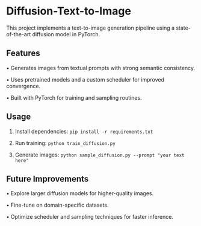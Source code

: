# Diffusion-Text-to-Image

This project implements a text-to-image generation pipeline using a state-of-the-art diffusion model in PyTorch.

## Features

• Generates images from textual prompts with strong semantic consistency.

• Uses pretrained models and a custom scheduler for improved convergence.

• Built with PyTorch for training and sampling routines.

## Usage

1. Install dependencies: `pip install -r requirements.txt`

2. Run training: `python train_diffusion.py`

3. Generate images: `python sample_diffusion.py --prompt "your text here"`

## Future Improvements

• Explore larger diffusion models for higher-quality images.

• Fine-tune on domain-specific datasets.

• Optimize scheduler and sampling techniques for faster inference.
